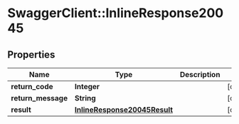 # SwaggerClient::InlineResponse20045

## Properties
Name | Type | Description | Notes
------------ | ------------- | ------------- | -------------
**return_code** | **Integer** |  | [optional] 
**return_message** | **String** |  | [optional] 
**result** | [**InlineResponse20045Result**](InlineResponse20045Result.md) |  | [optional] 


